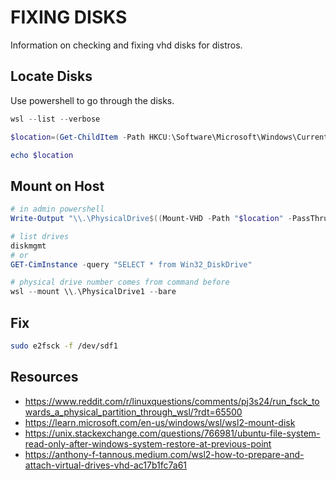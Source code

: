 # FIXING DISKS

Information on checking and fixing vhd disks for distros.  

## Locate Disks

Use powershell to go through the disks.  

```powershell
wsl --list --verbose

$location=(Get-ChildItem -Path HKCU:\Software\Microsoft\Windows\CurrentVersion\Lxss | Where-Object { $_.GetValue("DistributionName") -eq '2025_22_04_distro' }).GetValue("BasePath") + "\ext4.vhdx"

echo $location
```

## Mount on Host

```powershell
# in admin powershell
Write-Output "\\.\PhysicalDrive$((Mount-VHD -Path "$location" -PassThru | Get-Disk).Number)"

# list drives
diskmgmt
# or
GET-CimInstance -query "SELECT * from Win32_DiskDrive"

# physical drive number comes from command before
wsl --mount \\.\PhysicalDrive1 --bare
```

## Fix

```sh
sudo e2fsck -f /dev/sdf1
```

## Resources

* https://www.reddit.com/r/linuxquestions/comments/pj3s24/run_fsck_towards_a_physical_partition_through_wsl/?rdt=65500
* https://learn.microsoft.com/en-us/windows/wsl/wsl2-mount-disk
* https://unix.stackexchange.com/questions/766981/ubuntu-file-system-read-only-after-windows-system-restore-at-previous-point
* https://anthony-f-tannous.medium.com/wsl2-how-to-prepare-and-attach-virtual-drives-vhd-ac17b1fc7a61

